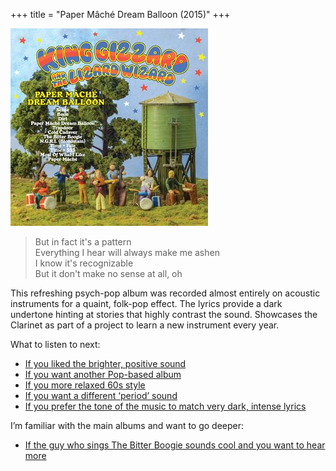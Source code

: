 +++
title = "Paper Mâché Dream Balloon (2015)"
+++

![album cover of Paper Mache Dream Balloon](./cover.jpg)

> But in fact it's a pattern  
> Everything I hear will always make me ashen  
> I know it's recognizable  
> But it don't make no sense at all, oh

This refreshing psych-pop album was recorded almost entirely on acoustic instruments for a quaint, folk-pop effect. The lyrics provide a dark undertone hinting at stories that highly contrast the sound. Showcases the Clarinet as part of a project to learn a new instrument every year.

What to listen to next:

*   [If you liked the brighter, positive sound](../butterfly-3000)
*   [If you want another Pop-based album](../changes)
*   [If you more relaxed 60s style](../float-along-fill-your-lungs)
*   [If you want a different ‘period’ sound](../fishing-for-fishies)
*   [If you prefer the tone of the music to match very dark, intense lyrics](../infest-the-rats-nest)

I’m familiar with the main albums and want to go deeper:

*   [If the guy who sings The Bitter Boogie sounds cool and you want to hear more](../the-murlocs)
